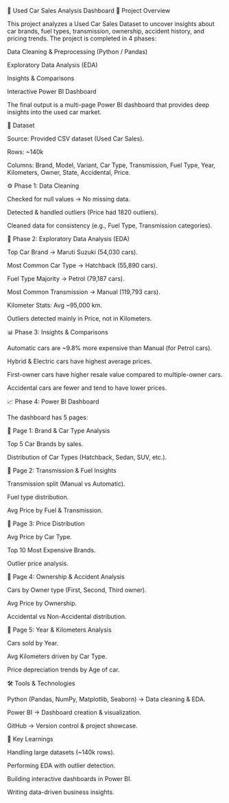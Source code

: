 🚗 Used Car Sales Analysis Dashboard
📌 Project Overview

This project analyzes a Used Car Sales Dataset to uncover insights about car brands, fuel types, transmission, ownership, accident history, and pricing trends.
The project is completed in 4 phases:

Data Cleaning & Preprocessing (Python / Pandas)

Exploratory Data Analysis (EDA)

Insights & Comparisons

Interactive Power BI Dashboard

The final output is a multi-page Power BI dashboard that provides deep insights into the used car market.

📂 Dataset

Source: Provided CSV dataset (Used Car Sales).

Rows: ~140k

Columns: Brand, Model, Variant, Car Type, Transmission, Fuel Type, Year, Kilometers, Owner, State, Accidental, Price.

⚙️ Phase 1: Data Cleaning

Checked for null values → No missing data.

Detected & handled outliers (Price had 1820 outliers).

Cleaned data for consistency (e.g., Fuel Type, Transmission categories).

🔎 Phase 2: Exploratory Data Analysis (EDA)

Top Car Brand → Maruti Suzuki (54,030 cars).

Most Common Car Type → Hatchback (55,890 cars).

Fuel Type Majority → Petrol (79,187 cars).

Most Common Transmission → Manual (119,793 cars).

Kilometer Stats: Avg ~95,000 km.

Outliers detected mainly in Price, not in Kilometers.

📊 Phase 3: Insights & Comparisons

Automatic cars are ~9.8% more expensive than Manual (for Petrol cars).

Hybrid & Electric cars have highest average prices.

First-owner cars have higher resale value compared to multiple-owner cars.

Accidental cars are fewer and tend to have lower prices.

📈 Phase 4: Power BI Dashboard

The dashboard has 5 pages:

📄 Page 1: Brand & Car Type Analysis

Top 5 Car Brands by sales.

Distribution of Car Types (Hatchback, Sedan, SUV, etc.).

📄 Page 2: Transmission & Fuel Insights

Transmission split (Manual vs Automatic).

Fuel type distribution.

Avg Price by Fuel & Transmission.

📄 Page 3: Price Distribution

Avg Price by Car Type.

Top 10 Most Expensive Brands.

Outlier price analysis.

📄 Page 4: Ownership & Accident Analysis

Cars by Owner type (First, Second, Third owner).

Avg Price by Ownership.

Accidental vs Non-Accidental distribution.

📄 Page 5: Year & Kilometers Analysis

Cars sold by Year.

Avg Kilometers driven by Car Type.

Price depreciation trends by Age of car.

🛠️ Tools & Technologies

Python (Pandas, NumPy, Matplotlib, Seaborn) → Data cleaning & EDA.

Power BI → Dashboard creation & visualization.

GitHub → Version control & project showcase.


📢 Key Learnings

Handling large datasets (~140k rows).

Performing EDA with outlier detection.

Building interactive dashboards in Power BI.

Writing data-driven business insights.
